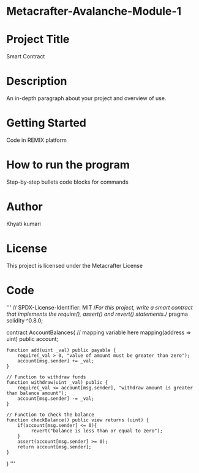 # Metacrafter-Avalanche-Module-1
# Project Title
Smart Contract

# Description
An in-depth paragraph about your project and overview of use.

# Getting Started
Code in REMIX platform

# How to run the program
Step-by-step bullets code blocks for commands

# Author
Khyati kumari

# License
This project is licensed under the Metacrafter License

# Code
'''
// SPDX-License-Identifier: MIT
/*For this project, write a smart contract that implements the require(), assert() and revert() statements.*/
pragma solidity ^0.8.0;

contract AccountBalances{
    // mapping variable here
    mapping(address => uint) public account;

    function add(uint _val) public payable {
        require(_val > 0, "value of amount must be greater than zero");
        account[msg.sender] += _val;
    }

    // Function to withdraw funds
    function withdraw(uint _val) public {
        require(_val <= account[msg.sender], "withdraw amount is greater than balance amount");
        account[msg.sender] -= _val;
    }

    // Function to check the balance
    function checkBalance() public view returns (uint) {
        if(account[msg.sender] <= 0){
             revert("balance is less than or equal to zero");
        }
        assert(account[msg.sender] >= 0); 
        return account[msg.sender];
    }
}
'''
